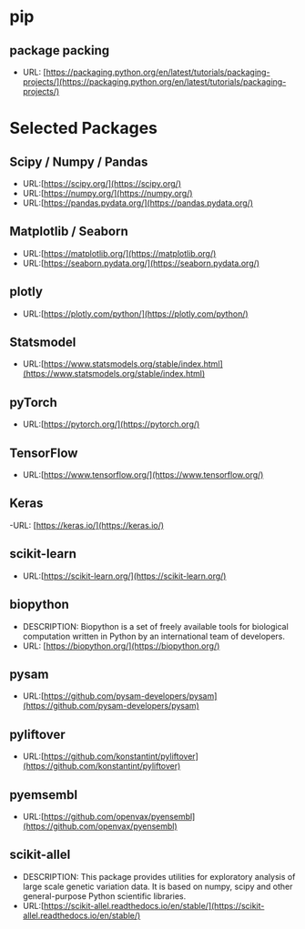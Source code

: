 
# pip 
## package packing
- URL: [https://packaging.python.org/en/latest/tutorials/packaging-projects/](https://packaging.python.org/en/latest/tutorials/packaging-projects/)

# Selected Packages
## Scipy / Numpy / Pandas
- URL:[https://scipy.org/](https://scipy.org/)
- URL:[https://numpy.org/](https://numpy.org/)
- URL:[https://pandas.pydata.org/](https://pandas.pydata.org/)

## Matplotlib / Seaborn
- URL:[https://matplotlib.org/](https://matplotlib.org/)
- URL:[https://seaborn.pydata.org/](https://seaborn.pydata.org/)

## plotly
- URL:[https://plotly.com/python/](https://plotly.com/python/)

## Statsmodel
- URL:[https://www.statsmodels.org/stable/index.html](https://www.statsmodels.org/stable/index.html)

## pyTorch
- URL:[https://pytorch.org/](https://pytorch.org/)

## TensorFlow
- URL:[https://www.tensorflow.org/](https://www.tensorflow.org/)

## Keras
-URL: [https://keras.io/](https://keras.io/)

## scikit-learn
- URL:[https://scikit-learn.org/](https://scikit-learn.org/)

## biopython
- DESCRIPTION: Biopython is a set of freely available tools for biological computation written in Python by an international team of developers.
- URL: [https://biopython.org/](https://biopython.org/)

## pysam  
- URL:[https://github.com/pysam-developers/pysam](https://github.com/pysam-developers/pysam)

## pyliftover
- URL:[https://github.com/konstantint/pyliftover](https://github.com/konstantint/pyliftover)

## pyemsembl
- URL:[https://github.com/openvax/pyensembl](https://github.com/openvax/pyensembl)

## scikit-allel
- DESCRIPTION: This package provides utilities for exploratory analysis of large scale genetic variation data. It is based on numpy, scipy and other general-purpose Python scientific libraries.
- URL:[https://scikit-allel.readthedocs.io/en/stable/](https://scikit-allel.readthedocs.io/en/stable/)

